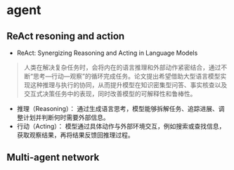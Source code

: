 # agent

## ReAct resoning and action
- ReAct: Synergizing Reasoning and Acting in Language Models
> 人类在解决复杂任务时，会将内在的语言推理和外部动作紧密结合，通过不断“思考—行动—观察”的循环完成任务。论文提出希望借助大型语言模型实现这种推理与执行的协同，从而提升模型在知识密集型问答、事实核查以及交互式决策任务中的表现，同时改善模型的可解释性和鲁棒性。
- 推理（Reasoning）： 通过生成语言思考，模型能够拆解任务、追踪进展、调整计划并判断何时需要外部信息。
- 行动（Acting）： 模型通过具体动作与外部环境交互，例如搜索或查找信息，获取观察结果，再将结果反馈回推理过程。

## Multi-agent network
